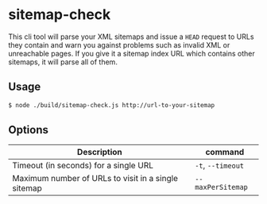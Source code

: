 # sitemap-check

This cli tool will parse your XML sitemaps and issue a `HEAD` request to URLs they contain and warn you against problems such as invalid XML or unreachable pages.
If you give it a sitemap index URL which contains other sitemaps, it will parse all of them.

## Usage

```bash
$ node ./build/sitemap-check.js http://url-to-your-sitemap
```

## Options

| Description                                            | command           |
| ------------------------------------------------------ | ----------------- |
| Timeout (in seconds) for a single URL                  | `-t`, `--timeout` |
| Maximum number of URLs to visit in a single sitemap    | `--maxPerSitemap` |

